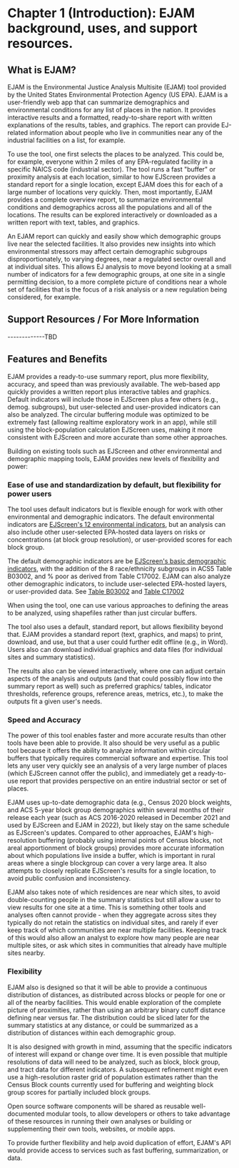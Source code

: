 # Chapter 1 (Introduction): EJAM background, uses, and support resources.

## What is EJAM?

EJAM is the Environmental Justice Analysis Multisite (EJAM) tool provided by the United States Environmental Protection Agency (US EPA). EJAM is a user-friendly web app that can summarize demographics and environmental conditions for any list of places in the nation. It provides interactive results and a formatted, ready-to-share report with written explanations of the results, tables, and graphics. The report can provide EJ-related information about people who live in communities near any of the industrial facilities on a list, for example.

To use the tool, one first selects the places to be analyzed. This could be, for example, everyone within 2 miles of any EPA-regulated facility in a specific NAICS code (industrial sector). The tool runs a fast "buffer" or proximity analysis at each location, similar to how EJScreen provides a standard report for a single location, except EJAM does this for each of a large number of locations very quickly. Then, most importantly, EJAM provides a complete overview report, to summarize environmental conditions and demographics across all the populations and all of the locations. The results can be explored interactively or downloaded as a written report with text, tables, and graphics.

An EJAM report can quickly and easily show which demographic groups live near the selected facilities. It also provides new insights into which environmental stressors may affect certain demographic subgroups disproportionately, to varying degrees, near a regulated sector overall and at individual sites. This allows EJ analysis to move beyond looking at a small number of indicators for a few demographic groups, at one site in a single permitting decision, to a more complete picture of conditions near a whole set of facilities that is the focus of a risk analysis or a new regulation being considered, for example.

## Support Resources / For More Information

\-\-\-\-\-\-\-\-\-\-\-\--TBD

## Features and Benefits

EJAM provides a ready-to-use summary report, plus more flexibility, accuracy, and speed than was previously available. The web-based app quickly provides a written report plus interactive tables and graphics. Default indicators will include those in EJScreen plus a few others (e.g., demog. subgroups), but user-selected and user-provided indicators can also be analyzed. The circular buffering module was optimized to be extremely fast (allowing realtime exploratory work in an app), while still using the block-population calculation EJScreen uses, making it more consistent with EJScreen and more accurate than some other approaches.

Building on existing tools such as EJScreen and other environmental and demographic mapping tools, EJAM provides new levels of flexibility and power:

### Ease of use and standardization by default, but flexibility for power users

The tool uses default indicators but is flexible enough for work with other environmental and demographic indicators. The default environmental indicators are [EJScreen's 12 environmental indicators](https://www.epa.gov/ejscreen/overview-environmental-indicators-ejscreen), but an analysis can also include other user-selected EPA-hosted data layers on risks or concentrations (at block group resolution), or user-provided scores for each block group.

The default demographic indicators are be [EJScreen's basic demographic indicators](https://www.epa.gov/ejscreen/overview-demographic-indicators-ejscreen), with the addition of the 8 race/ethnicity subgroups in ACS5 Table B03002, and % poor as derived from Table C17002. EJAM can also analyze other demographic indicators, to include user-selected EPA-hosted layers, or user-provided data. See [Table B03002](https://data.census.gov/cedsci/table?hidePreview=true&tid=ACSDT5Y2020.B03002) and [Table C17002](https://data.census.gov/cedsci/table?hidePreview=true&tid=ACSDT5Y2020.C17002)

When using the tool, one can use various approaches to defining the areas to be analyzed, using shapefiles rather than just circular buffers.

The tool also uses a default, standard report, but allows flexibility beyond that. EJAM provides a standard report (text, graphics, and maps) to print, download, and use, but that a user could further edit offline (e.g., in Word). Users also can download individual graphics and data files (for individual sites and summary statistics).

The results also can be viewed interactively, where one can adjust certain aspects of the analysis and outputs (and that could possibly flow into the summary report as well) such as preferred graphics/ tables, indicator thresholds, reference groups, reference areas, metrics, etc.), to make the outputs fit a given user's needs.

### Speed and Accuracy

The power of this tool enables faster and more accurate results than other tools have been able to provide. It also should be very useful as a public tool because it offers the ability to analyze information within circular buffers that typically requires commercial software and expertise. This tool lets any user very quickly see an analysis of a very large number of places (which EJScreen cannot offer the public), and immediately get a ready-to-use report that provides perspective on an entire industrial sector or set of places.

EJAM uses up-to-date demographic data (e.g., Census 2020 block weights, and ACS 5-year block group demographics within several months of their release each year (such as ACS 2016-2020 released in December 2021 and used by EJScreen and EJAM in 2022), but likely stay on the same schedule as EJScreen's updates. Compared to other approaches, EJAM's high-resolution buffering (probably using internal points of Census blocks, not areal apportionment of block groups) provides more accurate information about which populations live inside a buffer, which is important in rural areas where a single blockgroup can cover a very large area. It also attempts to closely replicate EJScreen's results for a single location, to avoid public confusion and inconsistency.

EJAM also takes note of which residences are near which sites, to avoid double-counting people in the summary statistics but still allow a user to view results for one site at a time. This is something other tools and analyses often cannot provide - when they aggregate across sites they typically do not retain the statistics on individual sites, and rarely if ever keep track of which communities are near multiple facilities. Keeping track of this would also allow an analyst to explore how many people are near multiple sites, or ask which sites in communities that already have multiple sites nearby.

### Flexibility

EJAM also is designed so that it will be able to provide a continuous distribution of distances, as distributed across blocks or people for one or all of the nearby facilities. This would enable exploration of the complete picture of proximities, rather than using an arbitrary binary cutoff distance defining near versus far. The distribution could be sliced later for the summary statistics at any distance, or could be summarized as a distribution of distances within each demographic group.

It is also designed with growth in mind, assuming that the specific indicators of interest will expand or change over time. It is even possible that multiple resolutions of data will need to be analyzed, such as block, block group, and tract data for different indicators. A subsequent refinement might even use a high-resolution raster grid of population estimates rather than the Census Block counts currently used for buffering and weighting block group scores for partially included block groups.

Open source software components will be shared as reusable well-documented modular tools, to allow developers or others to take advantage of these resources in running their own analyses or building or supplementing their own tools, websites, or mobile apps.

To provide further flexibility and help avoid duplication of effort, EJAM's API would provide access to services such as fast buffering, summarization, or data.
